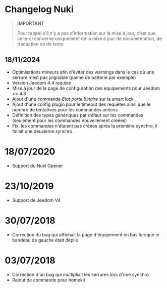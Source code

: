 # Changelog Nuki

>**IMPORTANT**
>
>Pour rappel s'il n'y a pas d'information sur la mise à jour, c'est que celle-ci concerne uniquement de la mise à jour de documentation, de traduction ou de texte

## 18/11/2024

- Optimisations mineurs afin d'éviter des warnings dans le cas où une serrure n'est pas joignable (panne de batterie par exemple)
- Version Jeedom 4.4 requise
- Mise à jour de la page de configuration des équipements pour Jeedom >= 4.3
- Ajout d'une commande *Etat porte binaire* sur la smart lock
- Ajout d'une config plugin pour le timeout des requêtes ainsi que le nombre de tentatives pour les commandes actions
- Définition des types génériques par défaut sur les commandes (seulement pour les commandes nouvellement créées)
- Fix: les commandes n'étaient pas créées après la première synchro, il fallait une deuxième synchro.

# 18/07/2020

- Support du Nuki Opener

# 23/10/2019

- Support de Jeedom V4

# 30/07/2018

- Correction du bug qui affichait la page d'équipement en bas lorsque le bandeau de gauche était déplié

# 03/07/2018

- Correction d'un bug qui multipliait les serrures lors d'une synchro
- Rajout de commande pour homekit
